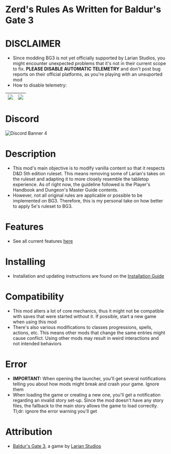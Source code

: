Zerd's Rules As Written for Baldur's Gate 3
=======

# DISCLAIMER
* Since modding BG3 is not yet officially supported by Larian Studios, you might encounter unexpected problems that it's not in their current scope to fix. **PLEASE DISABLE AUTOMATIC TELEMETRY** and don't post bug reports on their official platforms, as you're playing with an unsuported mod
* How to disable telemetry:

| ![](https://i.imgur.com/jUXpr2A.png) | ![](https://i.imgur.com/s8b4zk3.png) |
|:---:|:---:|

# Discord

![Discord Banner 4](https://discordapp.com/api/guilds/767878527634243624/widget.png?style=banner2)

# Description
* This mod's main objective is to modify vanilla content so that it respects D&D 5th edition ruleset. This means removing some of Larian's takes on the ruleset and adapting it to more closely resemble the tabletop experience. As of right now, the guideline followed is the Player's Handbook and Dungeon's Master Guide contents.
* However, not all original rules are applicable or possible to be implemented on BG3. Therefore, this is my personal take on how better to apply 5e's ruleset to BG3.

# Features
* See all current features [here](https://github.com/ZerdBG3/RAW/blob/main/Features.md)

# Installing
* Installation and updating instructions are found on the [Installation Guide](https://github.com/ZerdBG3/RAW/blob/main/Installing.md)

# Compatibility
* This mod alters a lot of core mechanics, thus it might not be compatible with saves that were started without it. If possible, start a new game when using this mod
* There's also various modifications to classes progressions, spells, actions, etc. This means other mods that change the same entries might cause conflict. Using other mods may result in weird interactions and not intended behaviors

# Error
* **IMPORTANT:** When opening the launcher, you'll get several notifications telling you about how mods might break and crash your game. Ignore them
* When loading the game or creating a new one, you'll get a notification regarding an invalid story set-up. Since the mod doesn't have any story files, the fallback to the main story allows the game to load correctly. Tl;dr: ignore the error warning you'll get

# Attribution
- [Baldur's Gate 3](https://store.steampowered.com/app/1086940/Baldurs_Gate_3/), a game by [Larian Studios](http://larian.com/)
